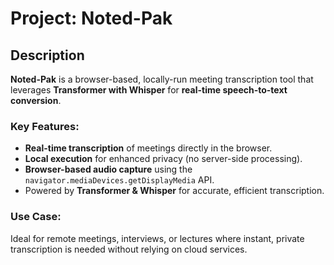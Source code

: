 # Project: Noted-Pak  

## Description  
**Noted-Pak** is a browser-based, locally-run meeting transcription tool that leverages **Transformer with Whisper** for **real-time speech-to-text conversion**.  

### Key Features:  
- **Real-time transcription** of meetings directly in the browser.  
- **Local execution** for enhanced privacy (no server-side processing).  
- **Browser-based audio capture** using the `navigator.mediaDevices.getDisplayMedia` API.  
- Powered by **Transformer & Whisper** for accurate, efficient transcription.  

### Use Case:  
Ideal for remote meetings, interviews, or lectures where instant, private transcription is needed without relying on cloud services.  